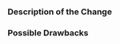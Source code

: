 <!-- Filling out the template is required. You can keep it simple, but please describe as much as you can -->
### Description of the Change
<!-- What have you changed and why -->

### Possible Drawbacks
<!-- Possible side-effects or negative impacts of the code change -->
